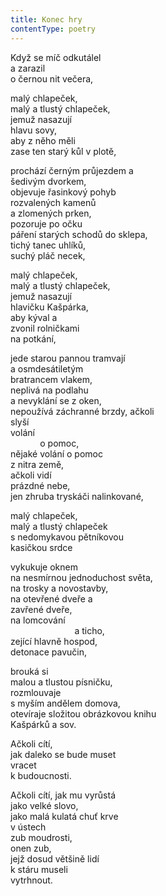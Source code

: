 ```yaml
---
title: Konec hry
contentType: poetry
---
```


<section>

Když se míč odkutálel  
a zarazil  
o černou nit večera,

malý chlapeček,  
malý a tlustý chlapeček,  
jemuž nasazují  
hlavu sovy,  
aby z něho měli  
zase ten starý kůl v plotě,

prochází černým průjezdem a  
šedivým dvorkem,  
objevuje řasinkový pohyb  
rozvalených kamenů  
a zlomených prken,  
pozoruje po očku  
páření starých schodů do sklepa,  
tichý tanec uhlíků,  
suchý pláč necek,

malý chlapeček,  
malý a tlustý chlapeček,  
jemuž nasazují  
hlavičku Kašpárka,  
aby kýval a  
zvonil rolničkami  
na potkání,

jede starou pannou tramvají  
a osmdesátiletým  
bratrancem vlakem,  
neplivá na podlahu  
a nevyklání se z oken,  
nepoužívá záchranné brzdy, ačkoli  
slyší  
volání  
            o pomoc,  
nějaké volání o pomoc  
z nitra země,  
ačkoli vidí  
prázdné nebe,  
jen zhruba tryskáči nalinkované,

malý chlapeček,  
malý a tlustý chlapeček  
s nedomykavou pětníkovou  
kasičkou srdce

vykukuje oknem  
na nesmírnou jednoduchost světa,  
na trosky a novostavby,  
na otevřené dveře a  
zavřené dveře,  
na lomcování  
                          a ticho,  
zející hlavně hospod,  
detonace pavučin,

brouká si  
malou a tlustou písničku,  
rozmlouvaje  
s myším andělem domova,  
otevíraje složitou obrázkovou knihu  
Kašpárků a sov.

Ačkoli cítí,  
jak daleko se bude muset  
vracet  
k budoucnosti.

Ačkoli cítí, jak mu vyrůstá  
jako velké slovo,  
jako malá kulatá chuť krve  
v ústech  
zub moudrosti,  
onen zub,  
jejž dosud většině lidí  
k stáru museli  
vytrhnout.

</section>
